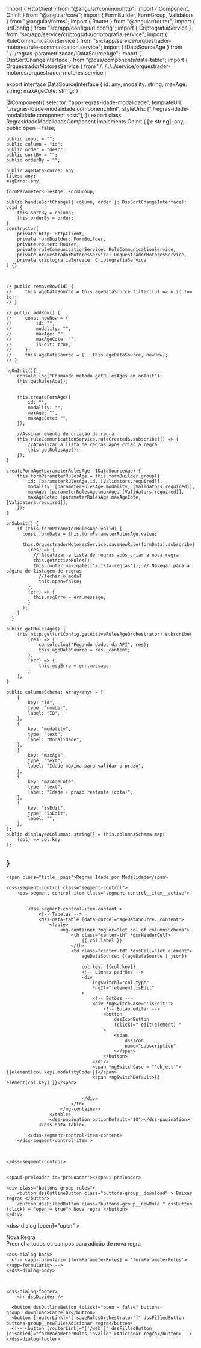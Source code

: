 import { HttpClient } from "@angular/common/http";
import { Component, OnInit } from "@angular/core";
import { FormBuilder, FormGroup, Validators } from "@angular/forms";
import { Router } from "@angular/router";
import { urlConfig } from "src/app/config/url.config";
import { CriptografiaService } from "src/app/service/criptografia/criptografia.service";
import { RuleCommunicationService } from "src/app/service/orquestrador-motores/rule-communication.service";
import { IDataSourceAge } from "./../regras-parametrizacao/IDataSourceAge";
import { DssSortChangeInterface } from "@dss/components/data-table";
import { OrquestradorMotoresService } from './../../../service/orquestrador-motores/orquestrador-motores.service';

export interface DataSourceInterface {
    id: any;
    modality: string;
    maxAge: string;
    maxAgeCote: string;
}

@Component({
    selector: "app-regras-idade-modalidade",
    templateUrl: "./regras-idade-modalidade.component.html",
    styleUrls: ["./regras-idade-modalidade.component.scss"],
})
export class RegrasIdadeModalidadeComponent implements OnInit {
    [x: string]: any;
    public open = false;

    public input = "";
    public column = "id";
    public order = "desc";
    public sortBy = "";
    public orderBy = "";

    public ageDataSource: any;
    files: any;
    msgErro: any;

    formParameterRulesAge: FormGroup;

    public handleSortChange({ column, order }: DssSortChangeInterface): void {
        this.sortBy = column;
        this.orderBy = order;
    }
    constructor(
        private http: HttpClient,
        private formBuilder: FormBuilder,
        private router: Router,
        private ruleCommunicationService: RuleCommunicationService,
        private orquestradorMotoresService: OrquestradorMotoresService,
        private criptografiaService: CriptografiaService
    ) {}



    // public removeRow(id) {
    //     this.ageDataSource = this.ageDataSource.filter((u) => u.id !== id);
    // }

    // public addRow() {
    //     const newRow = {
    //         id: "",
    //         modality: "",
    //         maxAge: "",
    //         maxAgeCote: "",
    //         isEdit: true,
    //     };
    //     this.ageDataSource = [...this.ageDataSource, newRow];
    // }

    ngOnInit(){
        console.log("Chamando metodo getRulesAges em onInit");
        this.getRulesAge();


        this.createFormAge({
            id: "",
            modality: "",
            maxAge: "",
            maxAgeCote: "",
        });

        //Assinar evento de criação da regra
        this.ruleCommunicationService.ruleCreated$.subscribe(() => {
            //Atualizar a lista de regras após criar a regra
            this.getRulesAge();
        });
    }

    createFormAge(parameterRulesAge: IDataSourceAge) {
        this.formParameterRulesAge = this.formBuilder.group({
            id: [parameterRulesAge.id, [Validators.required]],
            modality: [parameterRulesAge.modality, [Validators.required]],
            maxAge: [parameterRulesAge.maxAge, [Validators.required]],
            maxAgeCote: [parameterRulesAge.maxAgeCote, [Validators.required]],
        });
    }

    onSubmit() {
        if (this.formParameterRulesAge.valid) {
          const formData = this.formParameterRulesAge.value;

          this.OrquestradorMotoresService.saveNewRule(formData).subscribe(
            (res) => {
              // Atualizar a lista de regras após criar a nova regra
              this.getActiveRules();
              this.router.navigate(['/lista-regras']); // Navegar para a página de listagem de regras
                //fechar o modal
                this.open=false;
            },
            (err) => {
              this.msgErro = err.message;
            }
          );
        }
      }

    public getRulesAge() {
        this.http.get(urlConfig.getActiveRulesAgeOrchestrator).subscribe(
            (res) => {
                console.log("Pegando dados da API", res);
                this.ageDataSource = res._content;
            },
            (err) => {
                this.msgErro = err.message;
            }
        );
    }

    public columnsSchema: Array<any> = [
        {
            key: "id",
            type: "number",
            label: "ID",
        },
        {
            key: "modality",
            type: "text",
            label: "Modalidade",
        },
        {
            key: "maxAge",
            type: "text",
            label: "Idade máxima para validar o prazo",
        },
        {
            key: "maxAgeCote",
            type: "text",
            label: "Idade + prazo restante (cota)",
        },
        {
            key: "isEdit",
            type: "isEdit",
            label: "",
        },
    ];
    public displayedColumns: string[] = this.columnsSchema.map(
        (col) => col.key
    );
}
---------------------------
<section class="container">

    <span class="title__page">Regras Idade por Modalidade</span>

    <dss-segment-control class="segment-control">
        <dss-segment-control-item class="segment-control__item__active">


            <dss-segment-control-item-content >
                <!-- Tabelas -->
                <dss-data-table [dataSource]="ageDataSource._content">
                    <table>
                        <ng-container *ngFor="let col of columnsSchema">
                            <th class="center-th" *dssHeaderCell>
                                {{ col.label }}
                            </th>
                            <td class="center-td" *dssCell="let element">
                                ageDataSource: {{ageDataSource | json}}

                                col.key: {{col.key}}
                                <!-- Linhas padrões -->
                                <div
                                    [ngSwitch]="col.type"
                                    *ngIf="!element.isEdit"
                                >
                                    <!-- Botões -->
                                    <div *ngSwitchCase="'isEdit'">
                                        <!-- Botão editar -->
                                        <button
                                            dssIconButton
                                            (click)=" edit(element) "
                                        >
                                            <span
                                                dssIcon
                                                name="subscription"
                                            ></span>
                                        </button>
                                    </div>
                                    <span *ngSwitchCase = "'object'">{{element[col.key].modalityCode }}</span>
                                    <span *ngSwitchDefault>{{ element[col.key] }}</span>


                                </div>
                            </td>
                        </ng-container>
                    </table>
                    <dss-pagination optionDefault="10"></dss-pagination>
                </dss-data-table>

            </dss-segment-control-item-content>
        </dss-segment-control-item >



    </dss-segment-control>


    <spaui-preloader id="preLoader"></spaui-preloader>

    <div class="buttons-group-rules">
        <button dssOutlineButton class="buttons-group__download" > Baixar regras </button>
        <button dssFilledButton class="buttons-group__newRule " dssButton (click) = "open = true"> Nova regra </button>
    </div>

</section>

<!-- Modal para Create e Edit -->

<dss-dialog [open]="open" >
    <dss-dialog-header>
      <div class="title__dialog">Nova Regra</div>
      <span class="text__dialog">Preencha todos os campos para adição de nova regra</span>
    </dss-dialog-header>

    <dss-dialog-body>
      <!-- <app-formulario [formParameterRules] = 'formParameterRules'></app-formulario> -->
    </dss-dialog-body>



    <dss-dialog-footer>
        <hr dssDivider />

      <button dssOutlineButton (click)="open = false" buttons-group__download>Cancelar</button>
      <button [routerLink]="['saveRulesOrchestrator']" dssFilledButton buttons-group__newRule>Adicionar regra</button>
      <!-- <button [routerLink]="['/web']" dssFilledButton [disabled]="formParameterRules.invalid" >Adicionar regra</button> -->
    </dss-dialog-footer>

  </dss-dialog>


